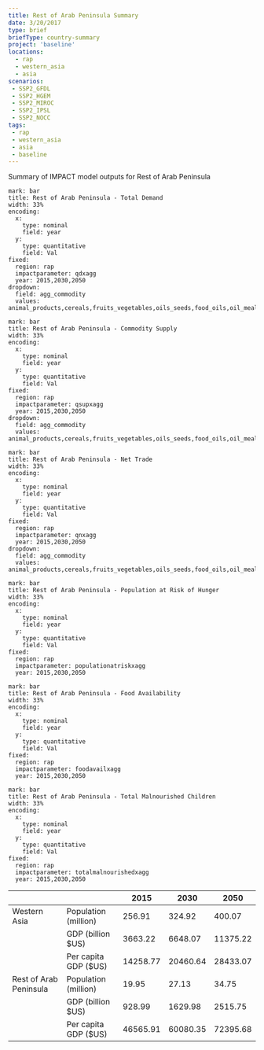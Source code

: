 ```yaml
---
title: Rest of Arab Peninsula Summary
date: 3/20/2017
type: brief
briefType: country-summary
project: 'baseline'
locations:
  - rap
  - western_asia
  - asia
scenarios:
 - SSP2_GFDL
 - SSP2_HGEM
 - SSP2_MIROC
 - SSP2_IPSL
 - SSP2_NOCC
tags:
 - rap
 - western_asia
 - asia
 - baseline
---
```

Summary of IMPACT model outputs for Rest of Arab Peninsula

```chart
mark: bar
title: Rest of Arab Peninsula - Total Demand
width: 33%
encoding:
  x:
    type: nominal
    field: year
  y:
    type: quantitative
    field: Val
fixed:
  region: rap
  impactparameter: qdxagg
  year: 2015,2030,2050
dropdown:
  field: agg_commodity
  values: animal_products,cereals,fruits_vegetables,oils_seeds,food_oils,oil_meals,other,pulses,roots_tubers,sugar
```

```chart
mark: bar
title: Rest of Arab Peninsula - Commodity Supply
width: 33%
encoding:
  x:
    type: nominal
    field: year
  y:
    type: quantitative
    field: Val
fixed:
  region: rap
  impactparameter: qsupxagg
  year: 2015,2030,2050
dropdown:
  field: agg_commodity
  values: animal_products,cereals,fruits_vegetables,oils_seeds,food_oils,oil_meals,other,pulses,roots_tubers,sugar
```

```chart
mark: bar
title: Rest of Arab Peninsula - Net Trade
width: 33%
encoding:
  x:
    type: nominal
    field: year
  y:
    type: quantitative
    field: Val
fixed:
  region: rap
  impactparameter: qnxagg
  year: 2015,2030,2050
dropdown:
  field: agg_commodity
  values: animal_products,cereals,fruits_vegetables,oils_seeds,food_oils,oil_meals,other,pulses,roots_tubers,sugar
```

```chart
mark: bar
title: Rest of Arab Peninsula - Population at Risk of Hunger
width: 33%
encoding:
  x:
    type: nominal
    field: year
  y:
    type: quantitative
    field: Val
fixed:
  region: rap
  impactparameter: populationatriskxagg
  year: 2015,2030,2050
```

```chart
mark: bar
title: Rest of Arab Peninsula - Food Availability
width: 33%
encoding:
  x:
    type: nominal
    field: year
  y:
    type: quantitative
    field: Val
fixed:
  region: rap
  impactparameter: foodavailxagg
  year: 2015,2030,2050
```

```chart
mark: bar
title: Rest of Arab Peninsula - Total Malnourished Children
width: 33%
encoding:
  x:
    type: nominal
    field: year
  y:
    type: quantitative
    field: Val
fixed:
  region: rap
  impactparameter: totalmalnourishedxagg
  year: 2015,2030,2050
```

|   |   | 2015 | 2030 | 2050 |
|---|---|---|---|---|
| Western Asia | Population (million) | 256.91 | 324.92 | 400.07 |
|  | GDP (billion $US) | 3663.22 | 6648.07 | 11375.22 |
|  | Per capita GDP ($US) | 14258.77 | 20460.64 | 28433.07 |
| Rest of Arab Peninsula | Population (million) | 19.95 | 27.13 | 34.75 |
|  | GDP (billion $US) | 928.99 | 1629.98 | 2515.75 |
|  | Per capita GDP ($US) | 46565.91| 60080.35| 72395.68|
